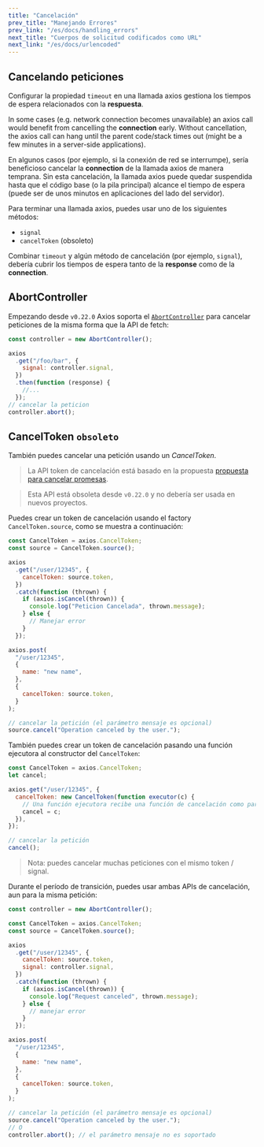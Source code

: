 ```yaml
---
title: "Cancelación"
prev_title: "Manejando Errores"
prev_link: "/es/docs/handling_errors"
next_title: "Cuerpos de solicitud codificados como URL"
next_link: "/es/docs/urlencoded"
---
```


## Cancelando peticiones

Configurar la propiedad `timeout` en una llamada axios gestiona los tiempos de espera relacionados con la **respuesta**.

In some cases (e.g. network connection becomes unavailable) an axios call would benefit from cancelling the **connection** early. Without cancellation, the axios call can hang until the parent code/stack times out (might be a few minutes in a server-side applications).

En algunos casos (por ejemplo, si la conexión de red se interrumpe), sería beneficioso cancelar la **connection** de la llamada axios de manera temprana. Sin esta cancelación, la llamada axios puede quedar suspendida hasta que el código base (o la pila principal) alcance el tiempo de espera (puede ser de unos minutos en aplicaciones del lado del servidor).

Para terminar una llamada axios, puedes usar uno de los siguientes métodos:

- `signal`
- `cancelToken` (obsoleto)

Combinar `timeout` y algún método de cancelación (por ejemplo, `signal`), debería cubrir los tiempos de espera tanto de la **response** como de la **connection**.

## AbortController

Empezando desde `v0.22.0` Axios soporta el [`AbortController`](https://developer.mozilla.org/en-US/docs/Web/API/AbortController) para cancelar peticiones de la misma forma que la API de fetch:

```js
const controller = new AbortController();

axios
  .get("/foo/bar", {
    signal: controller.signal,
  })
  .then(function (response) {
    //...
  });
// cancelar la peticion
controller.abort();
```

## CancelToken `obsoleto`

También puedes cancelar una petición usando un _CancelToken_.

> La API token de cancelación está basado en la propuesta [propuesta para cancelar promesas](https://github.com/tc39/proposal-cancelable-promises).

> Esta API está obsoleta desde `v0.22.0` y no debería ser usada en nuevos proyectos.

Puedes crear un token de cancelación usando el factory `CancelToken.source`, como se muestra a continuación:

```js
const CancelToken = axios.CancelToken;
const source = CancelToken.source();

axios
  .get("/user/12345", {
    cancelToken: source.token,
  })
  .catch(function (thrown) {
    if (axios.isCancel(thrown)) {
      console.log("Peticion Cancelada", thrown.message);
    } else {
      // Manejar error
    }
  });

axios.post(
  "/user/12345",
  {
    name: "new name",
  },
  {
    cancelToken: source.token,
  }
);

// cancelar la petición (el parámetro mensaje es opcional)
source.cancel("Operation canceled by the user.");
```

También puedes crear un token de cancelación pasando una función ejecutora al constructor del `CancelToken`:

```js
const CancelToken = axios.CancelToken;
let cancel;

axios.get("/user/12345", {
  cancelToken: new CancelToken(function executor(c) {
    // Una función ejecutora recibe una función de cancelación como parámetro
    cancel = c;
  }),
});

// cancelar la petición
cancel();
```

> Nota: puedes cancelar muchas peticiones con el mismo token / signal.

Durante el período de transición, puedes usar ambas APIs de cancelación, aun para la misma petición:

```js
const controller = new AbortController();

const CancelToken = axios.CancelToken;
const source = CancelToken.source();

axios
  .get("/user/12345", {
    cancelToken: source.token,
    signal: controller.signal,
  })
  .catch(function (thrown) {
    if (axios.isCancel(thrown)) {
      console.log("Request canceled", thrown.message);
    } else {
      // manejar error
    }
  });

axios.post(
  "/user/12345",
  {
    name: "new name",
  },
  {
    cancelToken: source.token,
  }
);

// cancelar la petición (el parámetro mensaje es opcional)
source.cancel("Operation canceled by the user.");
// O
controller.abort(); // el parámetro mensaje no es soportado
```
